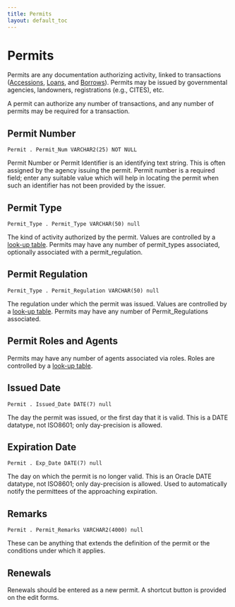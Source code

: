 ```yaml
---
title: Permits
layout: default_toc
---
```


# Permits

Permits are any documentation authorizing activity, linked to transactions
([Accessions](/documentation/accession), [Loans](/documentation/loans), and [Borrows](/documentation/borrow)). 
Permits may be issued by governmental agencies, landowners, registrations (e.g., CITES), etc.


A permit can authorize any number of transactions, and any number of permits may be required for a transaction.

## Permit Number

`Permit . Permit_Num VARCHAR2(25) NOT NULL`

Permit Number or Permit Identifier is an identifying text string. This is often assigned by the agency issuing the
permit. Permit number is a required field; enter any suitable value which will help in locating the permit when such an 
identifier has not been provided by the issuer.

## Permit Type

`Permit_Type . Permit_Type VARCHAR(50) null`

The kind of activity authorized by the permit. Values are controlled by a 
[look-up table](http://arctos.database.museum/info/ctDocumentation.cfm?table=CTPERMIT_TYPE). 
Permits may have any number of permit_types associated, optionally associated with a permit_regulation.

## Permit Regulation

`Permit_Type . Permit_Regulation VARCHAR(50) null`

The regulation under which the permit was issued. Values are controlled by a 
[look-up table](http://arctos.database.museum/info/ctDocumentation.cfm?table=CTPERMIT_REGULATION). 
Permits may have any number of Permit_Regulations associated.

## Permit Roles and Agents

Permits may have any number of agents associated via roles. Roles are controlled by a
[look-up table](http://arctos.database.museum/info/ctDocumentation.cfm?table=CTPERMIT_AGENT_ROLE). 


## Issued Date

`Permit . Issued_Date DATE(7) null`

The day the permit was issued, or the first day that it is valid. This is a DATE datatype, not ISO8601; only day-precision is allowed.

## Expiration Date

`Permit . Exp_Date DATE(7) null`

The day on which the permit is no longer valid. 
This is an Oracle DATE datatype, not ISO8601; only day-precision is allowed.
Used to automatically notify the permittees of the approaching expiration.

## Remarks

`Permit . Permit_Remarks VARCHAR2(4000) null`

These can be anything that extends the definition of the permit or the conditions under which it applies.

## Renewals

Renewals should be entered as a new permit. A shortcut button is provided on the edit forms.
